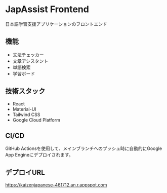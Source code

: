 # JapAssist Frontend

日本語学習支援アプリケーションのフロントエンド

## 機能

- 文法チェッカー
- 文章アシスタント
- 単語検索
- 学習ボード

## 技術スタック

- React
- Material-UI
- Tailwind CSS
- Google Cloud Platform

## CI/CD

GitHub Actionsを使用して、メインブランチへのプッシュ時に自動的にGoogle App Engineにデプロイされます。

## デプロイURL

https://kaizenjapanese-461712.an.r.appspot.com 
